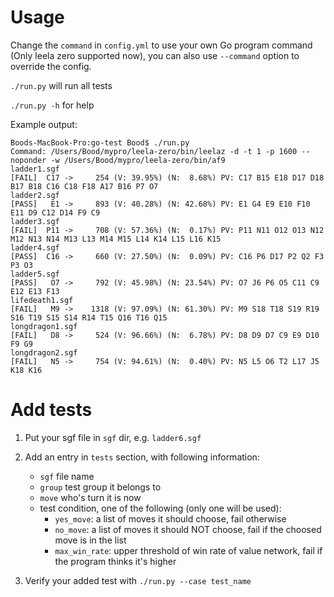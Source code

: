Usage
=====

Change the `command` in `config.yml` to use your own Go program command (Only leela zero supported now), you can also use `--command` option to override the config.

`./run.py` will run all tests

`./run.py -h` for help

Example output:

```
Boods-MacBook-Pro:go-test Bood$ ./run.py
Command: /Users/Bood/mypro/leela-zero/bin/leelaz -d -t 1 -p 1600 --noponder -w /Users/Bood/mypro/leela-zero/bin/af9
ladder1.sgf
[FAIL]  C17 ->     254 (V: 39.95%) (N:  8.68%) PV: C17 B15 E18 D17 D18 B17 B18 C16 C18 F18 A17 B16 P7 O7
ladder2.sgf
[PASS]   E1 ->     893 (V: 40.28%) (N: 42.68%) PV: E1 G4 E9 E10 F10 E11 D9 C12 D14 F9 C9
ladder3.sgf
[FAIL]  P11 ->     708 (V: 57.36%) (N:  0.17%) PV: P11 N11 O12 O13 N12 M12 N13 N14 M13 L13 M14 M15 L14 K14 L15 L16 K15
ladder4.sgf
[PASS]  C16 ->     660 (V: 27.50%) (N:  0.09%) PV: C16 P6 D17 P2 Q2 F3 P3 O3
ladder5.sgf
[PASS]   O7 ->     792 (V: 45.98%) (N: 23.54%) PV: O7 J6 P6 O5 C11 C9 E12 E13 F13
lifedeath1.sgf
[FAIL]   M9 ->    1318 (V: 97.09%) (N: 61.30%) PV: M9 S18 T18 S19 R19 S16 T19 S15 S14 R14 T15 Q16 T16 Q15
longdragon1.sgf
[FAIL]   D8 ->     524 (V: 96.66%) (N:  6.78%) PV: D8 D9 D7 C9 E9 D10 F9 G9
longdragon2.sgf
[FAIL]   N5 ->     754 (V: 94.61%) (N:  0.40%) PV: N5 L5 O6 T2 L17 J5 K18 K16
```


Add tests
=========

1. Put your sgf file in `sgf` dir, e.g. `ladder6.sgf`

2. Add an entry in `tests` section, with following information:
   * `sgf` file name
   * `group` test group it belongs to
   * `move` who's turn it is now
   * test condition, one of the following (only one will be used):
     - `yes_move`: a list of moves it should choose, fail otherwise 
     - `no_move`: a list of moves it should NOT choose, fail if the choosed move is in the list
     - `max_win_rate`: upper threshold of win rate of value network, fail if the program thinks it's higher

3. Verify your added test with `./run.py --case test_name`
